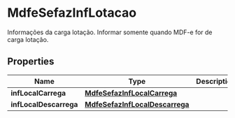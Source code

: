 

# MdfeSefazInfLotacao

Informações da carga lotação. Informar somente quando MDF-e for de carga lotação.

## Properties

| Name | Type | Description | Notes |
|------------ | ------------- | ------------- | -------------|
|**infLocalCarrega** | [**MdfeSefazInfLocalCarrega**](MdfeSefazInfLocalCarrega.md) |  |  |
|**infLocalDescarrega** | [**MdfeSefazInfLocalDescarrega**](MdfeSefazInfLocalDescarrega.md) |  |  |



